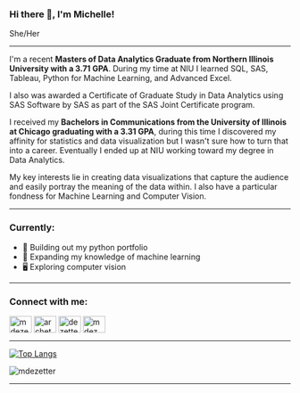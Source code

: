 ### Hi there 👋, I'm Michelle!
She/Her

-----
I'm a recent **Masters of Data Analytics Graduate from Northern Illinois University with a 3.71 GPA**. During my time at NIU I learned SQL, SAS, Tableau, Python for Machine Learning, and Advanced Excel. 

I also was awarded a Certificate of Graduate Study in Data Analytics using SAS Software by SAS as part of the SAS Joint Certificate program.

I received my **Bachelors in Communications from the University of Illinois at Chicago graduating with a 3.31 GPA**, during this time I discovered my affinity for statistics and data visualization but I wasn't sure how to turn that into a career. Eventually I ended up at NIU working toward my degree in Data Analytics.

My key interests lie in creating data visualizations that capture the audience and easily portray the meaning of the data within. I also have a particular fondness for Machine Learning and Computer Vision.

-----
<h3 align="left">Currently:</h3>

- 🔭 Building out my python portfolio 
- 🌱 Expanding my knowledge of machine learning
- 🖥️ Exploring computer vision

----
<h3 align="left">Connect with me:</h3>
<p align="left">
<a href="https://linkedin.com/in/mdezetter" target="blank"><img align="center" src="https://raw.githubusercontent.com/rahuldkjain/github-profile-readme-generator/master/src/images/icons/Social/linked-in-alt.svg" alt="mdezetter" height="30" width="40" /></a>
<a href="https://kaggle.com/archetype" target="blank"><img align="center" src="https://raw.githubusercontent.com/rahuldkjain/github-profile-readme-generator/master/src/images/icons/Social/kaggle.svg" alt="archetype" height="30" width="40" /></a>
<a href="https://www.hackerrank.com/dezettermic" target="blank"><img align="center" src="https://raw.githubusercontent.com/rahuldkjain/github-profile-readme-generator/master/src/images/icons/Social/hackerrank.svg" alt="dezettermic" height="30" width="40" /></a>
<a href="https://www.leetcode.com/mdez" target="blank"><img align="center" src="https://raw.githubusercontent.com/rahuldkjain/github-profile-readme-generator/master/src/images/icons/Social/leet-code.svg" alt="mdez" height="30" width="40" /></a>
</p>

------

[![Top Langs](https://github-readme-stats.vercel.app/api/top-langs/?username=mdezetter&layout=compact)](https://github.com/mdezetter/github-readme-stats)

<p align="left"> <img src="https://komarev.com/ghpvc/?username=mdezetter&label=Views&color=b39bb6&style=flat" alt="mdezetter" /> </p>

-----
